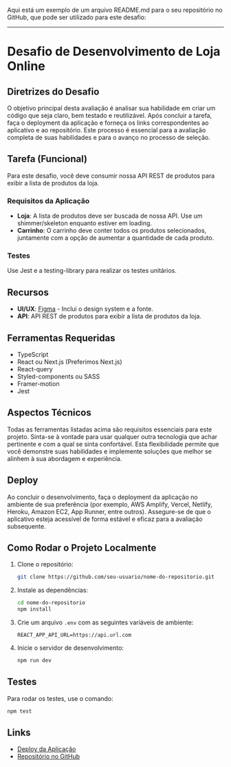 Aqui está um exemplo de um arquivo README.md para o seu repositório no GitHub, que pode ser utilizado para este desafio:

---

# Desafio de Desenvolvimento de Loja Online

## Diretrizes do Desafio

O objetivo principal desta avaliação é analisar sua habilidade em criar um código que seja claro, bem testado e reutilizável. Após concluir a tarefa, faça o deployment da aplicação e forneça os links correspondentes ao aplicativo e ao repositório. Este processo é essencial para a avaliação completa de suas habilidades e para o avanço no processo de seleção.

## Tarefa (Funcional)

Para este desafio, você deve consumir nossa API REST de produtos para exibir a lista de produtos da loja.

### Requisitos da Aplicação

- **Loja**: A lista de produtos deve ser buscada de nossa API. Use um shimmer/skeleton enquanto estiver em loading.
- **Carrinho**: O carrinho deve conter todos os produtos selecionados, juntamente com a opção de aumentar a quantidade de cada produto.

### Testes

Use Jest e a testing-library para realizar os testes unitários.

## Recursos

- **UI/UX**: [Figma](https://www.figma.com/) - Inclui o design system e a fonte.
- **API**: API REST de produtos para exibir a lista de produtos da loja.

## Ferramentas Requeridas

- TypeScript
- React ou Next.js (Preferimos Next.js)
- React-query
- Styled-components ou SASS
- Framer-motion
- Jest

## Aspectos Técnicos

Todas as ferramentas listadas acima são requisitos essenciais para este projeto. Sinta-se à vontade para usar qualquer outra tecnologia que achar pertinente e com a qual se sinta confortável. Esta flexibilidade permite que você demonstre suas habilidades e implemente soluções que melhor se alinhem à sua abordagem e experiência.

## Deploy

Ao concluir o desenvolvimento, faça o deployment da aplicação no ambiente de sua preferência (por exemplo, AWS Amplify, Vercel, Netlify, Heroku, Amazon EC2, App Runner, entre outros). Assegure-se de que o aplicativo esteja acessível de forma estável e eficaz para a avaliação subsequente.

## Como Rodar o Projeto Localmente

1. Clone o repositório:
   ```bash
   git clone https://github.com/seu-usuario/nome-do-repositorio.git
   ```
2. Instale as dependências:
   ```bash
   cd nome-do-repositorio
   npm install
   ```
3. Crie um arquivo `.env` com as seguintes variáveis de ambiente:
   ```env
   REACT_APP_API_URL=https://api.url.com
   ```
4. Inicie o servidor de desenvolvimento:
   ```bash
   npm run dev
   ```

## Testes

Para rodar os testes, use o comando:
```bash
npm test
```

## Links

- [Deploy da Aplicação]([https://link-do-deploy.com](https://gabriel-aparecido03.github.io/mks-challenge/))
- [Repositório no GitHub](https://github.com/Gabriel-Aparecido03/mks-challenge)
